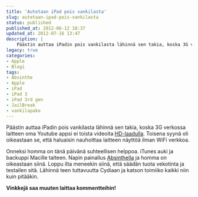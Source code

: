 ```yaml
---
title: 'Autetaan iPad pois vankilasta'
slug: autetaan-ipad-pois-vankilasta
status: published
published_at: 2012-06-12 18:37
updated_at: 2012-07-16 13:47
description: |
    Päästin auttaa iPadin pois vankilasta lähinnä sen takia, koska 3G verkossa laitteen oma Youtube appsi ei toista videoita HD-laadulla. Toisena syynä oli oikeastaan se, että haluaisin nauhoittaa laitteen näyttöä ilman WiFi verkkoa. Onneksi homma on tänä päivänä suhteellisen helppoa. iTunes auki ja backuppi Macille talteen. Napin painallus Absinthella ja homma on oikeastaan siinä. Loppu ilta… Jatka lukemista Autetaan iPad pois vankilasta
legacy: true
categories:
- Apple
- Blogi
tags:
- Absinthe
- Apple
- iPad
- iPad 3
- iPad 3rd gen
- JailBreak
- vankilapako
---
```


<p>Päästin auttaa iPadin pois vankilasta lähinnä sen takia, koska 3G verkossa laitteen oma Youtube appsi ei toista videoita <a title="iPadin Youtube videot 3G yhteydellä" href="https://markokaartinen.net/ipadin-youtube-videot-3g-yhteydella/">HD-laadulla</a>. Toisena syynä oli oikeastaan se, että haluaisin nauhoittaa laitteen näyttöä ilman WiFi verkkoa.</p>
<p>Onneksi homma on tänä päivänä suhteellisen helppoa. iTunes auki ja backuppi Macille talteen. Napin painallus <a href="http://greenpois0n.com/" target="_blank">Absinthella</a> ja homma on oikeastaan siinä. Loppu ilta meneekin siinä, että säädän tuota vekotinta ja testailen sitä. Lähinnä teen tuttavuutta Cydiaan ja katson toimiiko kaikki niin kuin pitääkin.</p>
<p><strong>Vinkkejä saa muuten laittaa kommentteihin!</strong></p>